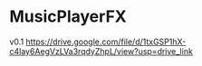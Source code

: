 # MusicPlayerFX

v0.1
https://drive.google.com/file/d/1txGSP1hX-c4lay6AegVzLVa3rqdyZhpL/view?usp=drive_link
